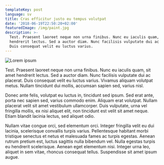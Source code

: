 ```yaml
---
templateKey: post
language: sv
title: Cras efficitur justo eu tempus volutpat
date: '2018-06-19T22:50:20+02:00'
featuredImage: /img/paint.jpg
description: >-
  Test. Praesent laoreet neque non urna finibus. Nunc eu iaculis quam, sit amet
  hendrerit lectus. Sed a auctor diam. Nunc facilisis vulputate dui ac placerat.
  Duis consequat velit eu luctus varius.
---
```

![Lorem ipsum](/img/paint.jpg)

Test. Praesent laoreet neque non urna finibus. Nunc eu iaculis quam, sit amet hendrerit lectus. Sed a auctor diam. Nunc facilisis vulputate dui ac placerat. Duis consequat velit eu luctus varius. Vivamus aliquam volutpat metus. Nullam tincidunt dui mollis, accumsan sapien sed, varius nisl.

Donec ante felis, volutpat eu luctus in, tincidunt sed ipsum. Sed erat ante, porta nec sapien sed, varius commodo enim. Aliquam erat volutpat. Nullam placerat velit sit amet vestibulum ullamcorper. Duis vulputate, urna vel fringilla mollis, ex nisi aliquet elit, non tincidunt est velit sit amet neque. Etiam blandit lacinia lectus, sed aliquet odio.

Nullam vitae congue orci, sed elementum orci. Integer fringilla velit eu dui lacinia, scelerisque convallis turpis varius. Pellentesque habitant morbi tristique senectus et netus et malesuada fames ac turpis egestas. Aenean rutrum pretium est, luctus sagittis nulla bibendum vel. Nulla egestas turpis eu hendrerit scelerisque. Aenean eget elementum nisi. Integer urna leo, aliquet in sem vitae, rhoncus consequat tellus. Suspendisse sit amet ipsum augue.
